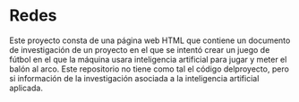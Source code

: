 # Redes
Este proyecto consta de una página web HTML que contiene un documento de investigación de un proyecto en el que se intentó crear un juego
de fútbol en el que la máquina usara inteligencia artificial para jugar y meter el balón al arco. 
Este repositorio no tiene como tal el código delproyecto, pero si información de la investigación asociada a la inteligencia artificial
aplicada.
